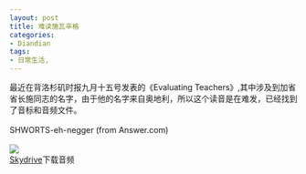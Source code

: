 ```yaml
---
layout: post
title: 难读施瓦辛格
categories:
- Diandian
tags:
- 日常生活, 
---
```

最近在背洛杉矶时报九月十五号发表的《Evaluating Teachers》,其中涉及到加省省长施同志的名字，由于他的名字来自奥地利，所以这个读音是在难发，已经找到了音标和音频文件。
<br />
<br />SHWORTS-eh-negger (from Answer.com)
<br />
<br />
<img src="http://m1.img.srcdd.com/farm4/d/2012/0627/10/1A025F98DA83C63A3300CCF7994B5671_B500_900_445_57.PNG" />
<br />
<a href="http://cid-fab8d2ca1ec73be4.skydrive.live.com/self.aspx/.Public/Schwarzenegger%5E_4101.mp3" target="_blank">Skydrive</a>下载音频